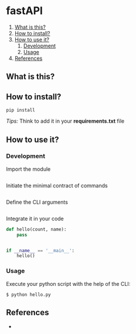# fastAPI

1. [What is this?](#What-is-this?)
2. [How to install?](#How-to-install?)
3. [How to use it?](#How-to-use-it?)
    1. [Development](#Development)
    2. [Usage](#Usage)
4. [References](#References)

## What is this?

## How to install?

```shell
pip install 
```

_Tips:_ Think to add it in your **requirements.txt** file

## How to use it?

### Development

Import the module

```python 
```

Initiate the minimal contract of commands

```python 
```

Define the CLI arguments

```python
```

Integrate it in your code

```python
def hello(count, name):
    pass


if __name__ == '__main__':
    hello()
```

### Usage

Execute your python script with the help of the CLI:

```shell
$ python hello.py
```

## References

- 